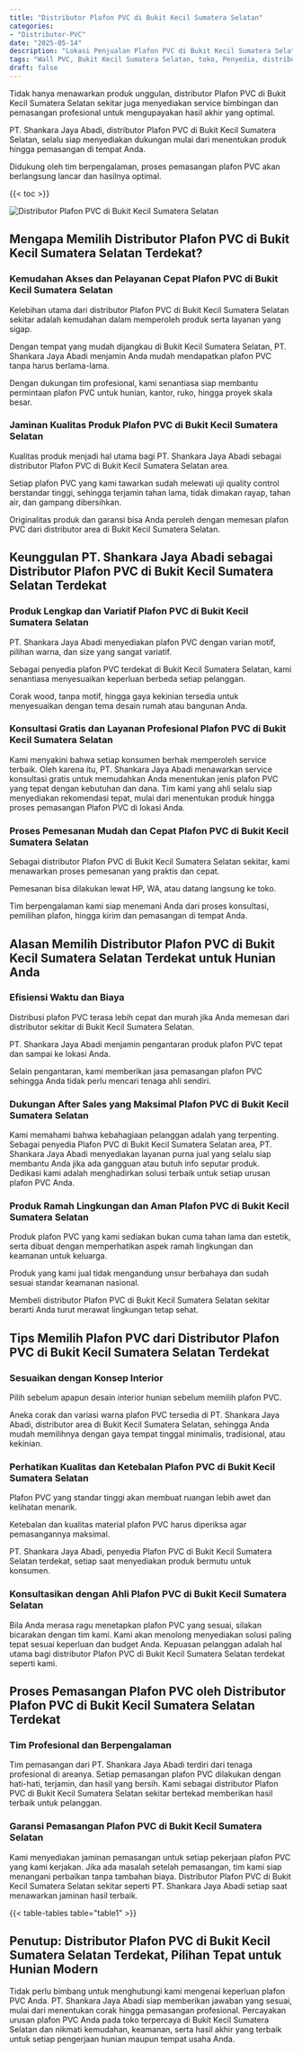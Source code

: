 ```yaml
---
title: "Distributor Plafon PVC di Bukit Kecil Sumatera Selatan"
categories: 
- "Distributor-PVC"
date: "2025-05-14"
description: "Lokasi Penjualan Plafon PVC di Bukit Kecil Sumatera Selatan bagi hunian, kantor, serta ritel. Material berkualitas, beragam motif, warna menarik, beserta layanan instalasi ditangani oleh tenaga ahli berpengalaman serta jaminan resmi!|Layanan penyediaan Plafon PVC di Bukit Kecil Sumatera Selatan bagi keperluan hunian, office, maupun ritel, dengan produk berkualitas dan instalasi oleh tenaga ahli profesional serta jaminan resmi.|Alternatif Plafon PVC di Bukit Kecil Sumatera Selatan yang terbukti untuk hunian, kantor, dan ritel, bersama material berkualitas dan pemasangan oleh teknisi profesional dan kepastian resmi.|Distribusi Plafon PVC di Bukit Kecil Sumatera Selatan bagi rumah, office, dan ritel, beserta panel terbaik dan pemasangan oleh tim berpengalaman, lengkap beserta garansi resmi.}"
tags: "Wall PVC, Bukit Kecil Sumatera Selatan, toko, Penyedia, distributor"
draft: false
---
```


Tidak hanya menawarkan produk unggulan, distributor Plafon PVC di Bukit Kecil Sumatera Selatan sekitar juga menyediakan service bimbingan dan pemasangan profesional untuk mengupayakan hasil akhir yang optimal.

PT. Shankara Jaya Abadi, distributor Plafon PVC di Bukit Kecil Sumatera Selatan, selalu siap menyediakan dukungan mulai dari menentukan produk hingga pemasangan di tempat Anda.

Didukung oleh tim berpengalaman, proses pemasangan plafon PVC akan berlangsung lancar dan hasilnya optimal.

{{< toc >}}

![Distributor Plafon PVC di Bukit Kecil Sumatera Selatan](/images/Distributor-PVC/Distributor-Plafon-PVC-di-Bukit-Kecil-Sumatera-Selatan.png)


## Mengapa Memilih Distributor Plafon PVC di Bukit Kecil Sumatera Selatan Terdekat?

### Kemudahan Akses dan Pelayanan Cepat Plafon PVC di Bukit Kecil Sumatera Selatan

Kelebihan utama dari distributor Plafon PVC di Bukit Kecil Sumatera Selatan sekitar adalah kemudahan dalam memperoleh produk serta layanan yang sigap.

Dengan tempat yang mudah dijangkau di Bukit Kecil Sumatera Selatan, PT. Shankara Jaya Abadi menjamin Anda mudah mendapatkan plafon PVC tanpa harus berlama-lama.

Dengan dukungan tim profesional, kami senantiasa siap membantu permintaan plafon PVC untuk hunian, kantor, ruko, hingga proyek skala besar.

### Jaminan Kualitas Produk Plafon PVC di Bukit Kecil Sumatera Selatan

Kualitas produk menjadi hal utama bagi PT. Shankara Jaya Abadi sebagai distributor Plafon PVC di Bukit Kecil Sumatera Selatan area.

Setiap plafon PVC yang kami tawarkan sudah melewati uji quality control berstandar tinggi, sehingga terjamin tahan lama, tidak dimakan rayap, tahan air, dan gampang dibersihkan.

Originalitas produk dan garansi bisa Anda peroleh dengan memesan plafon PVC dari distributor area di Bukit Kecil Sumatera Selatan.

## Keunggulan PT. Shankara Jaya Abadi sebagai Distributor Plafon PVC di Bukit Kecil Sumatera Selatan Terdekat

### Produk Lengkap dan Variatif Plafon PVC di Bukit Kecil Sumatera Selatan

PT. Shankara Jaya Abadi menyediakan plafon PVC dengan varian motif, pilihan warna, dan size yang sangat variatif.

Sebagai penyedia plafon PVC terdekat di Bukit Kecil Sumatera Selatan, kami senantiasa menyesuaikan keperluan berbeda setiap pelanggan.

Corak wood, tanpa motif, hingga gaya kekinian tersedia untuk menyesuaikan dengan tema desain rumah atau bangunan Anda.

### Konsultasi Gratis dan Layanan Profesional Plafon PVC di Bukit Kecil Sumatera Selatan

Kami menyakini bahwa setiap konsumen berhak memperoleh service terbaik. Oleh karena itu, PT. Shankara Jaya Abadi menawarkan service konsultasi gratis untuk memudahkan Anda menentukan jenis plafon PVC yang tepat dengan kebutuhan dan dana. Tim kami yang ahli selalu siap menyediakan rekomendasi tepat, mulai dari menentukan produk hingga proses pemasangan Plafon PVC di lokasi Anda.

### Proses Pemesanan Mudah dan Cepat Plafon PVC di Bukit Kecil Sumatera Selatan

Sebagai distributor Plafon PVC di Bukit Kecil Sumatera Selatan sekitar, kami menawarkan proses pemesanan yang praktis dan cepat.

Pemesanan bisa dilakukan lewat HP, WA, atau datang langsung ke toko.

Tim berpengalaman kami siap menemani Anda dari proses konsultasi, pemilihan plafon, hingga kirim dan pemasangan di tempat Anda.

## Alasan Memilih Distributor Plafon PVC di Bukit Kecil Sumatera Selatan Terdekat untuk Hunian Anda

### Efisiensi Waktu dan Biaya

Distribusi plafon PVC terasa lebih cepat dan murah jika Anda memesan dari distributor sekitar di Bukit Kecil Sumatera Selatan.

PT. Shankara Jaya Abadi menjamin pengantaran produk plafon PVC tepat dan sampai ke lokasi Anda.

Selain pengantaran, kami memberikan jasa pemasangan plafon PVC sehingga Anda tidak perlu mencari tenaga ahli sendiri.

### Dukungan After Sales yang Maksimal Plafon PVC di Bukit Kecil Sumatera Selatan

Kami memahami bahwa kebahagiaan pelanggan adalah yang terpenting. Sebagai penyedia Plafon PVC di Bukit Kecil Sumatera Selatan area, PT. Shankara Jaya Abadi menyediakan layanan purna jual yang selalu siap membantu Anda jika ada gangguan atau butuh info seputar produk. Dedikasi kami adalah menghadirkan solusi terbaik untuk setiap urusan plafon PVC Anda.

### Produk Ramah Lingkungan dan Aman Plafon PVC di Bukit Kecil Sumatera Selatan

Produk plafon PVC yang kami sediakan bukan cuma tahan lama dan estetik, serta dibuat dengan memperhatikan aspek ramah lingkungan dan keamanan untuk keluarga.

Produk yang kami jual tidak mengandung unsur berbahaya dan sudah sesuai standar keamanan nasional.

Membeli distributor Plafon PVC di Bukit Kecil Sumatera Selatan sekitar berarti Anda turut merawat lingkungan tetap sehat.

## Tips Memilih Plafon PVC dari Distributor Plafon PVC di Bukit Kecil Sumatera Selatan Terdekat

### Sesuaikan dengan Konsep Interior

Pilih sebelum apapun desain interior hunian sebelum memilih plafon PVC.

Aneka corak dan variasi warna plafon PVC tersedia di PT. Shankara Jaya Abadi, distributor area di Bukit Kecil Sumatera Selatan, sehingga Anda mudah memilihnya dengan gaya tempat tinggal minimalis, tradisional, atau kekinian.

### Perhatikan Kualitas dan Ketebalan Plafon PVC di Bukit Kecil Sumatera Selatan

Plafon PVC yang standar tinggi akan membuat ruangan lebih awet dan kelihatan menarik.

Ketebalan dan kualitas material plafon PVC harus diperiksa agar pemasangannya maksimal.

PT. Shankara Jaya Abadi, penyedia Plafon PVC di Bukit Kecil Sumatera Selatan terdekat, setiap saat menyediakan produk bermutu untuk konsumen.

### Konsultasikan dengan Ahli Plafon PVC di Bukit Kecil Sumatera Selatan

Bila Anda merasa ragu menetapkan plafon PVC yang sesuai, silakan bicarakan dengan tim kami. Kami akan menolong menyediakan solusi paling tepat sesuai keperluan dan budget Anda. Kepuasan pelanggan adalah hal utama bagi distributor Plafon PVC di Bukit Kecil Sumatera Selatan terdekat seperti kami.

## Proses Pemasangan Plafon PVC oleh Distributor Plafon PVC di Bukit Kecil Sumatera Selatan Terdekat

### Tim Profesional dan Berpengalaman

Tim pemasangan dari PT. Shankara Jaya Abadi terdiri dari tenaga profesional di areanya. Setiap pemasangan plafon PVC dilakukan dengan hati-hati, terjamin, dan hasil yang bersih. Kami sebagai distributor Plafon PVC di Bukit Kecil Sumatera Selatan sekitar bertekad memberikan hasil terbaik untuk pelanggan.

### Garansi Pemasangan Plafon PVC di Bukit Kecil Sumatera Selatan

Kami menyediakan jaminan pemasangan untuk setiap pekerjaan plafon PVC yang kami kerjakan. Jika ada masalah setelah pemasangan, tim kami siap menangani perbaikan tanpa tambahan biaya. Distributor Plafon PVC di Bukit Kecil Sumatera Selatan sekitar seperti PT. Shankara Jaya Abadi setiap saat menawarkan jaminan hasil terbaik.

{{< table-tables table="table1" >}}

## Penutup: Distributor Plafon PVC di Bukit Kecil Sumatera Selatan Terdekat, Pilihan Tepat untuk Hunian Modern

Tidak perlu bimbang untuk menghubungi kami mengenai keperluan plafon PVC Anda. PT. Shankara Jaya Abadi siap memberikan jawaban yang sesuai, mulai dari menentukan corak hingga pemasangan profesional. Percayakan urusan plafon PVC Anda pada toko terpercaya di Bukit Kecil Sumatera Selatan dan nikmati kemudahan, keamanan, serta hasil akhir yang terbaik untuk setiap pengerjaan hunian maupun tempat usaha Anda.